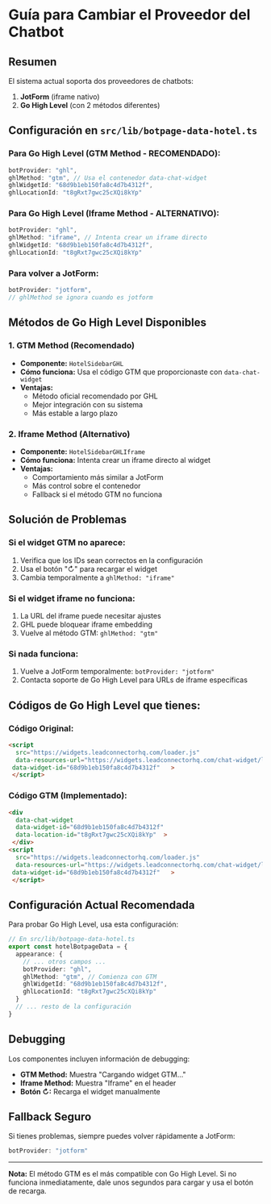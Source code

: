 # Guía para Cambiar el Proveedor del Chatbot

## Resumen
El sistema actual soporta dos proveedores de chatbots:
1. **JotForm** (iframe nativo)
2. **Go High Level** (con 2 métodos diferentes)

## Configuración en `src/lib/botpage-data-hotel.ts`

### Para Go High Level (GTM Method - RECOMENDADO):
```typescript
botProvider: "ghl",
ghlMethod: "gtm", // Usa el contenedor data-chat-widget
ghlWidgetId: "68d9b1eb150fa8c4d7b4312f",
ghlLocationId: "t8gRxt7gwc25cXQi8kYp"
```

### Para Go High Level (Iframe Method - ALTERNATIVO):
```typescript
botProvider: "ghl",
ghlMethod: "iframe", // Intenta crear un iframe directo
ghlWidgetId: "68d9b1eb150fa8c4d7b4312f",
ghlLocationId: "t8gRxt7gwc25cXQi8kYp"
```

### Para volver a JotForm:
```typescript
botProvider: "jotform",
// ghlMethod se ignora cuando es jotform
```

## Métodos de Go High Level Disponibles

### 1. GTM Method (Recomendado)
- **Componente:** `HotelSidebarGHL`
- **Cómo funciona:** Usa el código GTM que proporcionaste con `data-chat-widget`
- **Ventajas:** 
  - Método oficial recomendado por GHL
  - Mejor integración con su sistema
  - Más estable a largo plazo

### 2. Iframe Method (Alternativo)
- **Componente:** `HotelSidebarGHLIframe`
- **Cómo funciona:** Intenta crear un iframe directo al widget
- **Ventajas:**
  - Comportamiento más similar a JotForm
  - Más control sobre el contenedor
  - Fallback si el método GTM no funciona

## Solución de Problemas

### Si el widget GTM no aparece:
1. Verifica que los IDs sean correctos en la configuración
2. Usa el botón "↻" para recargar el widget
3. Cambia temporalmente a `ghlMethod: "iframe"`

### Si el widget iframe no funciona:
1. La URL del iframe puede necesitar ajustes
2. GHL puede bloquear iframe embedding
3. Vuelve al método GTM: `ghlMethod: "gtm"`

### Si nada funciona:
1. Vuelve a JotForm temporalmente: `botProvider: "jotform"`
2. Contacta soporte de Go High Level para URLs de iframe específicas

## Códigos de Go High Level que tienes:

### Código Original:
```html
<script 
  src="https://widgets.leadconnectorhq.com/loader.js"  
  data-resources-url="https://widgets.leadconnectorhq.com/chat-widget/loader.js" 
 data-widget-id="68d9b1eb150fa8c4d7b4312f"   > 
 </script>
```

### Código GTM (Implementado):
```html
<div 
  data-chat-widget 
  data-widget-id="68d9b1eb150fa8c4d7b4312f" 
  data-location-id="t8gRxt7gwc25cXQi8kYp"  > 
 </div> 
<script 
  src="https://widgets.leadconnectorhq.com/loader.js"  
  data-resources-url="https://widgets.leadconnectorhq.com/chat-widget/loader.js" 
 data-widget-id="68d9b1eb150fa8c4d7b4312f"   > 
 </script>
```

## Configuración Actual Recomendada

Para probar Go High Level, usa esta configuración:

```typescript
// En src/lib/botpage-data-hotel.ts
export const hotelBotpageData = {
  appearance: {
    // ... otros campos ...
    botProvider: "ghl",
    ghlMethod: "gtm", // Comienza con GTM
    ghlWidgetId: "68d9b1eb150fa8c4d7b4312f",
    ghlLocationId: "t8gRxt7gwc25cXQi8kYp"
  }
  // ... resto de la configuración
}
```

## Debugging

Los componentes incluyen información de debugging:
- **GTM Method:** Muestra "Cargando widget GTM..."
- **Iframe Method:** Muestra "Iframe" en el header
- **Botón ↻:** Recarga el widget manualmente

## Fallback Seguro

Si tienes problemas, siempre puedes volver rápidamente a JotForm:
```typescript
botProvider: "jotform"
```

---

**Nota:** El método GTM es el más compatible con Go High Level. Si no funciona inmediatamente, dale unos segundos para cargar y usa el botón de recarga.